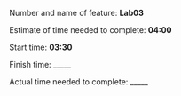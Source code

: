 Number and name of feature: **Lab03**

Estimate of time needed to complete: **04:00**

Start time: **03:30**

Finish time: _____

Actual time needed to complete: _____